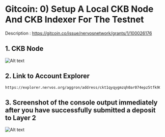 # Gitcoin: 0) Setup A Local CKB Node And CKB Indexer For The Testnet

Description : https://gitcoin.co/issue/nervosnetwork/grants/1/100026176


## 1. CKB Node

![Alt text](account-list.png "Account List")


## 2. Link to Account Explorer

```
https://explorer.nervos.org/aggron/address/ckt1qyqygmzqh0ar074epz5tfk90y74eck4j6n4qpg5w9e
```

## 3. Screenshot of the console output immediately after you have successfully submitted a deposit to Layer 2

![Alt text](deposit-ack.png "Deposit Ack")
